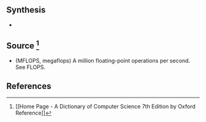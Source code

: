 ## Synthesis
- 
## Source [^1]
- (MFLOPS, megaflops) A million floating-point operations per second. See FLOPS.

## References

[^1]: [[Home Page - A Dictionary of Computer Science 7th Edition by Oxford Reference]]